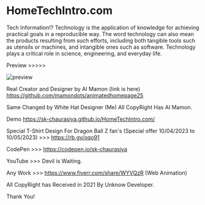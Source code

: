 # HomeTechIntro.com
Tech  Information!?
Technology is the application of knowledge for achieving practical goals in a reproducible way. The word technology can also mean the products resulting from such efforts, including both tangible tools such as utensils or machines, and intangible ones such as software. Technology plays a critical role in science, engineering, and everyday life.

Preview >>>>>

![preview](https://user-images.githubusercontent.com/97239651/232091794-6797d404-6be7-4e63-a9d4-cb1f26f4e966.png)

Real Creator and Designer by AI Mamon (link is here)
https://github.com/mamondots/animatedhomepage25

Same Changed by White Hat Designer (Me)
All CopyRight Has AI Mamon.

Demo https://sk-chaurasiya.github.io/HomeTechIntro.com/

Special T-Shirt Design For Dragon Ball Z fan's (Special offer 10/04/2023 to 10/05/2023) >>> 
https://rb.gy/oqo91

CodePen >>> https://codepen.io/sk-chaurasiya

YouTube >>> Devil is Waiting. 

Any Work >>> https://www.fiverr.com/share/WYVQzR (Web Animation)

All CopyRight has Received in 2021 By Unknow Developer.

Thank You!
